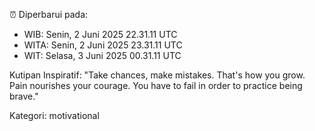 ⏰ Diperbarui pada:
- WIB: Senin, 2 Juni 2025 22.31.11 UTC
- WITA: Senin, 2 Juni 2025 23.31.11 UTC
- WIT: Selasa, 3 Juni 2025 00.31.11 UTC

Kutipan Inspiratif:
"Take chances, make mistakes. That's how you grow. Pain nourishes your courage. You have to fail in order to practice being brave."


Kategori: motivational

